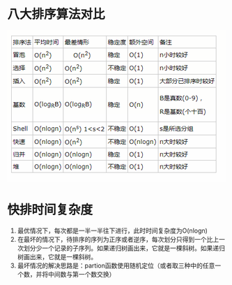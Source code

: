 # 八大排序算法对比
![](八大排序算法对比.png)

# 快排时间复杂度

1. 最优情况下，每次都是一半一半往下进行，此时时间复杂度为O(nlogn)
2. 在最坏的情况下，待排序的序列为正序或者逆序，每次划分只得到一个比上一次划分少一个记录的子序列。如果递归树画出来，它就是一棵斜树。如果递归树画出来，它就是一棵斜树。
3. 最坏情况的解决思路是：partion函数使用随机定位（或者取三种中的任意一个数，并将中间数与第一个数交换）